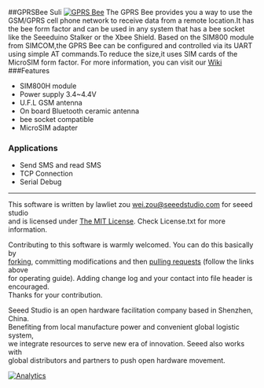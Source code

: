 ##GPRSBee Suli
[![GPRS Bee](http://www.seeedstudio.com/depot/images/product/GPRS%20Bee%20SMA%20Antenna.jpg)](http://goo.gl/UC8DkO)
The GPRS Bee provides you a way to use the GSM/GPRS cell phone network to receive data from a remote location.It has the bee form factor and can be used in any system that has a bee socket like the Seeeduino Stalker or the Xbee Shield. Based on the SIM800 module from SIMCOM,the GPRS Bee can be configured and controlled via its UART using simple AT commands.To reduce the size,it uses SIM cards of the MicroSIM form factor. For more information, you can visit our [Wiki](http://www.seeedstudio.com/wiki/GPRS_Bee)
###Features
+ SIM800H module
+ Power supply 3.4~4.4V
+ U.F.L GSM antenna
+ On board Bluetooth ceramic antenna
+ bee socket compatible
+ MicroSIM adapter

### Applications
+ Send SMS and read SMS
+ TCP Connection
+ Serial Debug


----
This software is written by lawliet zou [wei.zou@seeedstudio.com](wei.zou@seeedstudio.com) for seeed studio<br>
and is licensed under [The MIT License](http://opensource.org/licenses/mit-license.php). Check License.txt for more information.<br>

Contributing to this software is warmly welcomed. You can do this basically by<br>
[forking](https://help.github.com/articles/fork-a-repo), committing modifications and then [pulling requests](https://help.github.com/articles/using-pull-requests) (follow the links above<br>
for operating guide). Adding change log and your contact into file header is encouraged.<br>
Thanks for your contribution.

Seeed Studio is an open hardware facilitation company based in Shenzhen, China. <br>
Benefiting from local manufacture power and convenient global logistic system, <br>
we integrate resources to serve new era of innovation. Seeed also works with <br>
global distributors and partners to push open hardware movement.<br>



[![Analytics](https://ga-beacon.appspot.com/UA-46589105-3/GPRSBee_Suli)](https://github.com/igrigorik/ga-beacon)

